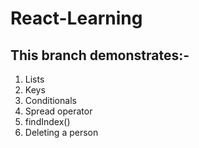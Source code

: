 # React-Learning

## This branch demonstrates:-
1. Lists
2. Keys
3. Conditionals
4. Spread operator
5. findIndex()
6. Deleting a person